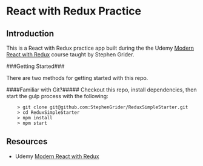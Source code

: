 # React with Redux Practice

## Introduction

This is a React with Redux practice app built during the the Udemy [Modern React with Redux](https://www.udemy.com/react-redux/) course taught by Stephen Grider.

###Getting Started###

There are two methods for getting started with this repo.

####Familiar with Git?#####
Checkout this repo, install dependencies, then start the gulp process with the following:

```
	> git clone git@github.com:StephenGrider/ReduxSimpleStarter.git
	> cd ReduxSimpleStarter
	> npm install
	> npm start
```


## Resources

* Udemy [Modern React with Redux](https://www.udemy.com/react-redux/)
